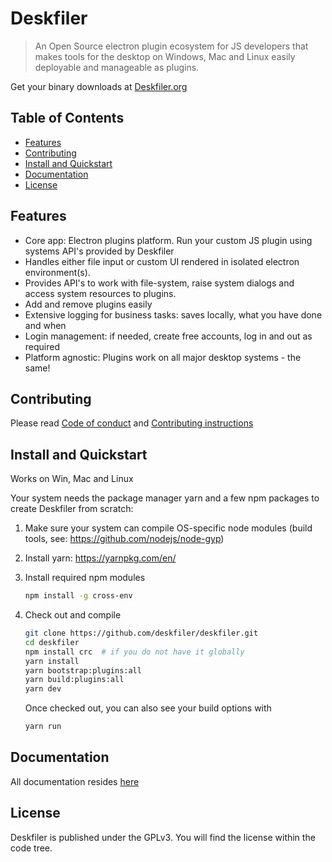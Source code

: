 # Deskfiler
<!--{h1:.massive-header.-with-tagline}-->

> An Open Source electron plugin ecosystem for JS developers that makes tools for the desktop on Windows, Mac and Linux
easily deployable and manageable as plugins.<br>

Get your binary downloads at [Deskfiler.org](https://www.deskfiler.org/)

## Table of Contents

* [Features](#features)
* [Contributing](#contributing)
* [Install and Quickstart](#features)
* [Documentation](#features)
* [License](#license)

## Features
* Core app: Electron plugins platform. Run your custom JS plugin using systems API's provided by Deskfiler
* Handles either file input or custom UI rendered in isolated electron environment(s).
* Provides API's to work with file-system, raise system dialogs and access system resources to plugins.
* Add and remove plugins easily
* Extensive logging for business tasks: saves locally, what you have done and when
* Login management: if needed, create free accounts, log in and out as required
* Platform agnostic: Plugins work on all major desktop systems - the same!

## Contributing

Please read [Code of conduct](./docs/CODE_OF_CONDUCT.md) and [Contributing instructions](./docs/CONTRIBUTING.md)

## Install and Quickstart 
Works on Win, Mac and Linux

Your system needs the package manager yarn and a few npm packages to create Deskfiler from scratch:

1. Make sure your system can compile OS-specific node modules (build tools, see: https://github.com/nodejs/node-gyp)

2. Install yarn: https://yarnpkg.com/en/

3. Install required npm modules
    ```sh
    npm install -g cross-env
    ```
4. Check out and compile
    ```sh
    git clone https://github.com/deskfiler/deskfiler.git
    cd deskfiler
    npm install crc  # if you do not have it globally
    yarn install
    yarn bootstrap:plugins:all
    yarn build:plugins:all
    yarn dev
    ```
    Once checked out, you can also see your build options with
    ```sh
    yarn run
    ```
   
## Documentation

All documentation resides [here](https://github.com/deskfiler/deskfiler/tree/master/docs)

## License

Deskfiler is published under the GPLv3. You will find the license within the code tree.
